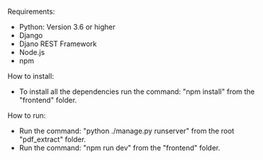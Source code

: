 Requirements:
  - Python: Version 3.6 or higher
  - Django
  - Djano REST Framework
  - Node.js
  - npm

How to install:
  - To install all the dependencies run the command: "npm install" from the "frontend" folder.

How to run:
  - Run the command: "python ./manage.py runserver" from the root "pdf_extract" folder.
  - Run the command: "npm run dev" from the "frontend" folder.
